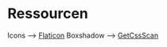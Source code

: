# Ressourcen

Icons --> [Flaticon]('http://flaticon.com')
Boxshadow --> [GetCssScan]('https://getcssscan.com/css-box-shadow-examples)